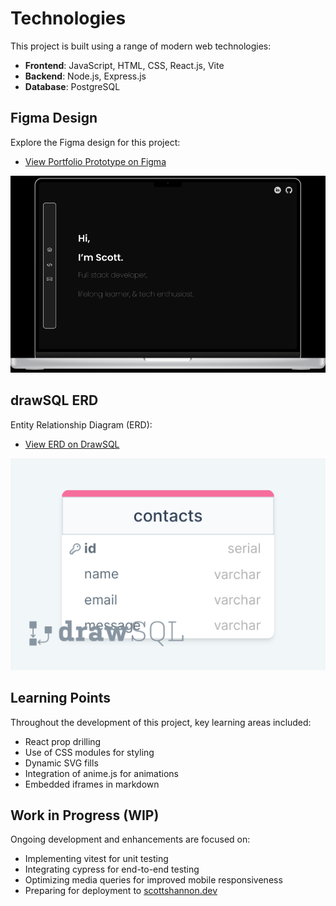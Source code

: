 # Technologies 
This project is built using a range of modern web technologies:
- **Frontend**: JavaScript, HTML, CSS, React.js, Vite
- **Backend**: Node.js, Express.js
- **Database**: PostgreSQL

## Figma Design
Explore the Figma design for this project:
- [View Portfolio Prototype on Figma](https://www.figma.com/proto/nV4xeVGA9RGxRJeEBQ1kQ0/portfolio?page-id=0%3A1&type=design&node-id=34-2&viewport=-1174%2C574%2C0.52&t=QoRauYkD852cO1Ha-1&scaling=scale-down&mode=design)

<!-- <iframe width="50%" style="border: 1px solid rgba(0, 0, 0, 0.1);"  height="450" src="https://www.figma.com/embed?embed_host=share&url=https%3A%2F%2Fwww.figma.com%2Fproto%2FnV4xeVGA9RGxRJeEBQ1kQ0%2Fportfolio%3Fpage-id%3D0%253A1%26type%3Ddesign%26node-id%3D34-2%26viewport%3D-1174%252C574%252C0.52%26t%3DQoRauYkD852cO1Ha-1%26scaling%3Dscale-down%26mode%3Ddesign" allowfullscreen></iframe> -->

![figma prototype](./client/assets/figma.png)

## drawSQL ERD
Entity Relationship Diagram (ERD):
- [View ERD on DrawSQL](https://drawsql.app/teams/team-scott-1/diagrams/rfs-mvp/embed)

<!-- <iframe width="50%" height="450" style="box-shadow: 0 2px 8px 0 rgba(63,69,81,0.16); border-radius:15px;" allowtransparency="true" allowfullscreen="true" scrolling="no" title="Embedded DrawSQL IFrame" frameborder="0" src="https://drawsql.app/teams/team-scott-1/diagrams/rfs-mvp/embed"></iframe> -->

![figma prototype](./client/assets/drawSQL.png)

## Learning Points
Throughout the development of this project, key learning areas included:
- React prop drilling
- Use of CSS modules for styling
- Dynamic SVG fills
- Integration of anime.js for animations
- Embedded iframes in markdown

## Work in Progress (WIP)
Ongoing development and enhancements are focused on:
- Implementing vitest for unit testing
- Integrating cypress for end-to-end testing
- Optimizing media queries for improved mobile responsiveness
- Preparing for deployment to [scottshannon.dev](https://scottshannon.dev)


<!-- # Full-Stack React Example

This repo contains an example of a full-stack application with an express backend and a React frontend.

It uses vite as the module bundler and dotenv for configuration. It's organized as a mono-repo using [npm workspaces](https://docs.npmjs.com/cli/v7/using-npm/workspaces) which allows us to have our client and server in one repo.

> **Note**: When you run `npm install` at the root, it will install all dependencies listed in `package.json`, `server/package.json`, and `client/package.json`.

## Customizing the Template

1. Create new repo using this one as a template.
1. Pull that repo down.
1. Update `./server/migration.sql` to the schema for your application.

## Development Setup

1. Install dependencies: `npm install`
1. Create your database: `createdb YOUR_DB`
1. Run your migrations: `psql -f server/migration.sql YOUR_DB`
1. Create your `.env` file: `cp .env.template .env`
1. Add your info in `.env`
1. Run the app: `npm run dev`

## Scripts

**Root**

- `npm run dev` - Runs the API server and hosts your frontend assets.
- `npm run dev:server` - Runs the API server in watch mode.
- `npm run dev:client` - Hosts your frontend assets.

**/client**

- `npm run dev` - Hosts your assets.
- `npm run build` - Builds your assets (mainly used in CI/CD).

**/server**

- `npm run dev` - Runs the server in watch mode.
- `npm run start` - Starts the server (mainly used when deploying).

